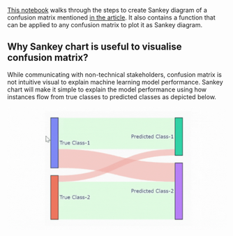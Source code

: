 <a href="https://github.com/hrishi-ds/Medium/blob/main/Visualize-Confusion-Matrix-Using-Sankey-Diagram/visualise-confusion-matrix-using-sankey.ipynb">This notebook</a> walks through the steps to create Sankey diagram of a confusion matrix mentioned <a href="https://medium.com/@hrishikesh.pe/an-unique-way-of-visualising-confusion-matrix-sankey-chart-de8e4d09b9b">in the article</a>. It also contains a function that can be applied to any confusion matrix to plot it as Sankey diagram. 

## Why Sankey chart is useful to visualise confusion matrix?
While communicating with non-technical stakeholders, confusion matrix is not intuitive visual to explain machine learning model performance. 
Sankey chart will make it simple to explain the model performance using how instances flow from true classes to predicted classes as depicted below.

![](https://github.com/hrishi-ds/Medium/blob/main/Visualize-Confusion-Matrix-Using-Sankey-Diagram/sankey%20chart%20hover.gif)

